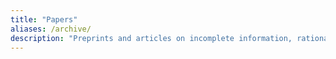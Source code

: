 ```yaml
---
title: "Papers"
aliases: /archive/
description: "Preprints and articles on incomplete information, rational bubbles, sustainable investing, design limits, rational expectations."
---
```

